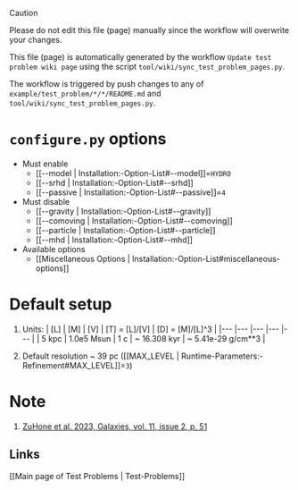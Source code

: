 > [!CAUTION]
> Please do not edit this file (page) manually since the workflow will overwrite your changes.
>
> This file (page) is automatically generated by the workflow `Update test problem wiki page` using the script `tool/wiki/sync_test_problem_pages.py`.
>
> The workflow is triggered by push changes to any of `example/test_problem/*/*/README.md` and `tool/wiki/sync_test_problem_pages.py`.


# `configure.py` options
- Must enable
   - [[--model | Installation:-Option-List#--model]]=`HYDRO`
   - [[--srhd | Installation:-Option-List#--srhd]]
   - [[--passive | Installation:-Option-List#--passive]]=`4`
- Must disable
   - [[--gravity | Installation:-Option-List#--gravity]]
   - [[--comoving | Installation:-Option-List#--comoving]]
   - [[--particle | Installation:-Option-List#--particle]]
   - [[--mhd | Installation:-Option-List#--mhd]]
- Available options
   - [[Miscellaneous Options | Installation:-Option-List#miscellaneous-options]]


# Default setup
1. Units:
   | [L]   | [M]        | [V] | [T] = [L]/[V] | [D] = [M]/[L]^3    |
   |---    |---         |---  |---            |---                 |
   | 5 kpc | 1.0e5 Msun | 1 c | ~ 16.308 kyr  | ~ 5.41e-29 g/cm**3 |

2. Default resolution ~ 39 pc ([[MAX_LEVEL | Runtime-Parameters:-Refinement#MAX_LEVEL]]=`3`)


# Note
1. [ZuHone et al. 2023, Galaxies, vol. 11, issue 2, p. 51](https://doi.org/10.3390/galaxies11020051)

## Links
[[Main page of Test Problems | Test-Problems]]

